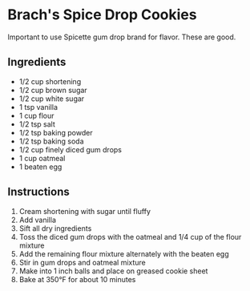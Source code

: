 # Brach's Spice Drop Cookies

Important to use Spicette gum drop brand for flavor. These are good.

## Ingredients

- 1/2 cup shortening
- 1/2 cup brown sugar
- 1/2 cup white sugar
- 1 tsp vanilla
- 1 cup flour
- 1/2 tsp salt
- 1/2 tsp baking powder
- 1/2 tsp baking soda
- 1/2 cup finely diced gum drops
- 1 cup oatmeal
- 1 beaten egg

## Instructions

1. Cream shortening with sugar until fluffy
2. Add vanilla
3. Sift all dry ingredients
4. Toss the diced gum drops with the oatmeal and 1/4 cup of the flour mixture
5. Add the remaining flour mixture alternately with the beaten egg
6. Stir in gum drops and oatmeal mixture
7. Make into 1 inch balls and place on greased cookie sheet
8. Bake at 350°F for about 10 minutes
